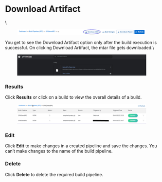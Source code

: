 # Download Artifact

\


<figure><img src="../../../.gitbook/assets/image (1198).png" alt=""><figcaption></figcaption></figure>

You get to see the Download Artifact option only after the build execution is successful. On clicking Download Artifact, the mtar file gets downloaded.\


<figure><img src="../../../.gitbook/assets/image (1200).png" alt=""><figcaption></figcaption></figure>

### **Results**

Click **Results** or click on a build to view the overall details of a build.

<figure><img src="../../../.gitbook/assets/image (1201).png" alt=""><figcaption></figcaption></figure>

### **Edit**

Click **Edit** to make changes in a created pipeline and save the changes. You can’t make changes to the name of the build pipeline.

### **Delete**

Click **Delete** to delete the required build pipeline.
